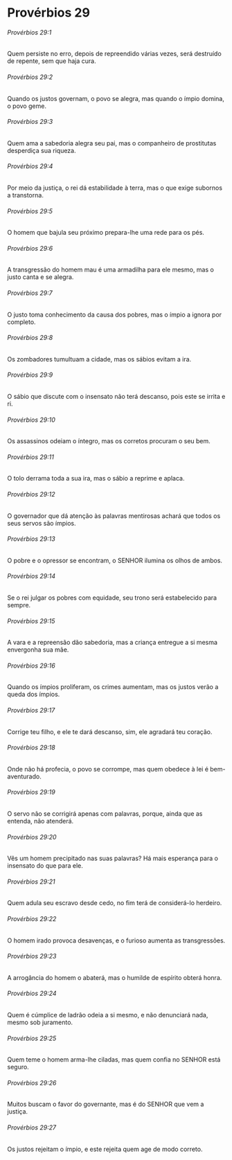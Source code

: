 # Provérbios 29

###### Provérbios 29:1

Quem persiste no erro, depois de repreendido várias vezes, será destruído de repente, sem que haja cura.

###### Provérbios 29:2

Quando os justos governam, o povo se alegra, mas quando o ímpio domina, o povo geme.

###### Provérbios 29:3

Quem ama a sabedoria alegra seu pai, mas o companheiro de prostitutas desperdiça sua riqueza.

###### Provérbios 29:4

Por meio da justiça, o rei dá estabilidade à terra, mas o que exige subornos a transtorna.

###### Provérbios 29:5

O homem que bajula seu próximo prepara-lhe uma rede para os pés.

###### Provérbios 29:6

A transgressão do homem mau é uma armadilha para ele mesmo, mas o justo canta e se alegra.

###### Provérbios 29:7

O justo toma conhecimento da causa dos pobres, mas o ímpio a ignora por completo.

###### Provérbios 29:8

Os zombadores tumultuam a cidade, mas os sábios evitam a ira.

###### Provérbios 29:9

O sábio que discute com o insensato não terá descanso, pois este se irrita e ri.

###### Provérbios 29:10

Os assassinos odeiam o íntegro, mas os corretos procuram o seu bem.

###### Provérbios 29:11

O tolo derrama toda a sua ira, mas o sábio a reprime e aplaca.

###### Provérbios 29:12

O governador que dá atenção às palavras mentirosas achará que todos os seus servos são ímpios.

###### Provérbios 29:13

O pobre e o opressor se encontram, o SENHOR ilumina os olhos de ambos.

###### Provérbios 29:14

Se o rei julgar os pobres com equidade, seu trono será estabelecido para sempre.

###### Provérbios 29:15

A vara e a repreensão dão sabedoria, mas a criança entregue a si mesma envergonha sua mãe.

###### Provérbios 29:16

Quando os ímpios proliferam, os crimes aumentam, mas os justos verão a queda dos ímpios.

###### Provérbios 29:17

Corrige teu filho, e ele te dará descanso, sim, ele agradará teu coração.

###### Provérbios 29:18

Onde não há profecia, o povo se corrompe, mas quem obedece à lei é bem-aventurado.

###### Provérbios 29:19

O servo não se corrigirá apenas com palavras, porque, ainda que as entenda, não atenderá.

###### Provérbios 29:20

Vês um homem precipitado nas suas palavras? Há mais esperança para o insensato do que para ele.

###### Provérbios 29:21

Quem adula seu escravo desde cedo, no fim terá de considerá-lo herdeiro.

###### Provérbios 29:22

O homem irado provoca desavenças, e o furioso aumenta as transgressões.

###### Provérbios 29:23

A arrogância do homem o abaterá, mas o humilde de espírito obterá honra.

###### Provérbios 29:24

Quem é cúmplice de ladrão odeia a si mesmo, e não denunciará nada, mesmo sob juramento.

###### Provérbios 29:25

Quem teme o homem arma-lhe ciladas, mas quem confia no SENHOR está seguro.

###### Provérbios 29:26

Muitos buscam o favor do governante, mas é do SENHOR que vem a justiça.

###### Provérbios 29:27

Os justos rejeitam o ímpio, e este rejeita quem age de modo correto.

